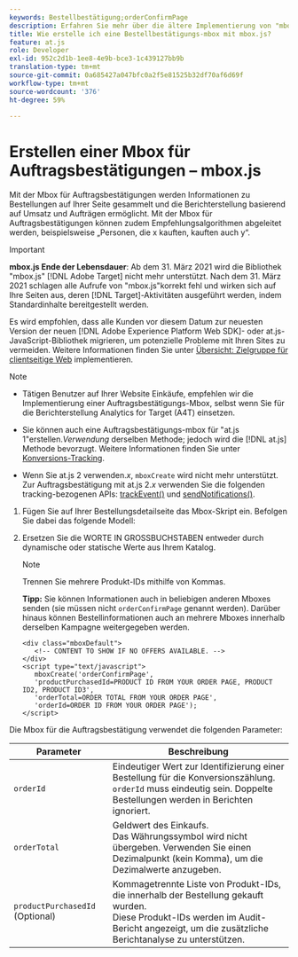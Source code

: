 ```yaml
---
keywords: Bestellbestätigung;orderConfirmPage
description: Erfahren Sie mehr über die ältere Implementierung von "mbox.js"in Adobe Target. Migrieren Sie zum Adobe Experience Platform Web SDK (AEP Web SDK) oder zur neuesten Version von at.js.
title: Wie erstelle ich eine Bestellbestätigungs-mbox mit mbox.js?
feature: at.js
role: Developer
exl-id: 952c2d1b-1ee8-4e9b-bce3-1c439127bb9b
translation-type: tm+mt
source-git-commit: 0a685427a047bfc0a2f5e81525b32df70af6d69f
workflow-type: tm+mt
source-wordcount: '376'
ht-degree: 59%

---
```


# Erstellen einer Mbox für Auftragsbestätigungen – mbox.js

Mit der Mbox für Auftragsbestätigungen werden Informationen zu Bestellungen auf Ihrer Seite gesammelt und die Berichterstellung basierend auf Umsatz und Aufträgen ermöglicht. Mit der Mbox für Auftragsbestätigungen können zudem Empfehlungsalgorithmen abgeleitet werden, beispielsweise „Personen, die x kauften, kauften auch y“.

>[!IMPORTANT]
>
>**mbox.js Ende der Lebensdauer**: Ab dem 31. März 2021 wird die Bibliothek &quot;mbox.js&quot; [!DNL Adobe Target] nicht mehr unterstützt. Nach dem 31. März 2021 schlagen alle Aufrufe von &quot;mbox.js&quot;korrekt fehl und wirken sich auf Ihre Seiten aus, deren [!DNL Target]-Aktivitäten ausgeführt werden, indem Standardinhalte bereitgestellt werden.
>
>Es wird empfohlen, dass alle Kunden vor diesem Datum zur neuesten Version der neuen [!DNL Adobe Experience Platform Web SDK]- oder at.js-JavaScript-Bibliothek migrieren, um potenzielle Probleme mit Ihren Sites zu vermeiden. Weitere Informationen finden Sie unter [Übersicht: Zielgruppe für clientseitige Web](/help/c-implementing-target/c-implementing-target-for-client-side-web/implement-target-for-client-side-web.md) implementieren.

>[!NOTE]
>
>* Tätigen Benutzer auf Ihrer Website Einkäufe, empfehlen wir die Implementierung einer Auftragsbestätigungs-Mbox, selbst wenn Sie für die Berichterstellung Analytics for Target (A4T) einsetzen.
   >
   >
* Sie können auch eine Auftragsbestätigungs-mbox für &quot;at.js 1&quot;erstellen.*Verwendung* derselben Methode; jedoch wird die  [!DNL at.js] Methode bevorzugt. Weitere Informationen finden Sie unter [Konversions-Tracking](/help/c-implementing-target/c-implementing-target-for-client-side-web/how-to-deployatjs/implementing-target-without-a-tag-manager.md#task_E85D2F64FEB84201A594F2288FABF053).
   >
   >
* Wenn Sie at.js 2 verwenden.*x*,  `mboxCreate` wird nicht mehr unterstützt. Zur Auftragsbestätigung mit at.js 2.*x* verwenden Sie die folgenden tracking-bezogenen APIs:  [trackEvent()](/help/c-implementing-target/c-implementing-target-for-client-side-web/adobe-target-trackevent.md)  und  [sendNotifications()](/help/c-implementing-target/c-implementing-target-for-client-side-web/adobe.target.sendnotifications-atjs-21.md).


1. Fügen Sie auf Ihrer Bestellungsdetailseite das Mbox-Skript ein. Befolgen Sie dabei das folgende Modell:
1. Ersetzen Sie die WORTE IN GROSSBUCHSTABEN entweder durch dynamische oder statische Werte aus Ihrem Katalog.

   >[!NOTE]
   >
   >Trennen Sie mehrere Produkt-IDs mithilfe von Kommas.

   **Tipp:** Sie können Informationen auch in beliebigen anderen Mboxes senden (sie müssen nicht `orderConfirmPage` genannt werden). Darüber hinaus können Bestellinformationen auch an mehrere Mboxes innerhalb derselben Kampagne weitergegeben werden.

   ```
   <div class="mboxDefault"> 
      <!-- CONTENT TO SHOW IF NO OFFERS AVAILABLE. --> 
   </div> 
   <script type="text/javascript">    
      mboxCreate('orderConfirmPage', 
      'productPurchasedId=PRODUCT ID FROM YOUR ORDER PAGE, PRODUCT ID2, PRODUCT ID3', 
      'orderTotal=ORDER TOTAL FROM YOUR ORDER PAGE', 
      'orderId=ORDER ID FROM YOUR ORDER PAGE'); 
   </script> 
   ```

Die Mbox für die Auftragsbestätigung verwendet die folgenden Parameter:

| Parameter | Beschreibung |
|--- |--- |
| `orderId` | Eindeutiger Wert zur Identifizierung einer Bestellung für die Konversionszählung.<br>`orderId` muss eindeutig sein. Doppelte Bestellungen werden in Berichten ignoriert. |
| `orderTotal` | Geldwert des Einkaufs.<br>Das Währungssymbol wird nicht übergeben. Verwenden Sie einen Dezimalpunkt (kein Komma), um die Dezimalwerte anzugeben. |
| `productPurchasedId` (Optional) | Kommagetrennte Liste von Produkt-IDs, die innerhalb der Bestellung gekauft wurden.<br>Diese Produkt-IDs werden im Audit-Bericht angezeigt, um die zusätzliche Berichtanalyse zu unterstützen. |
